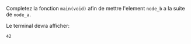 Completez la fonction `main(void)` afin de mettre l'element `node_b` a la suite de `node_a`.

Le terminal devra afficher:

	42